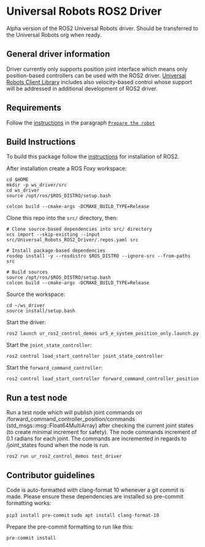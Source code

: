 # Universal Robots ROS2 Driver

Alpha version of the ROS2 Universal Robots driver. Should be transferred to the Universal Robots org when ready.

## General driver information
Driver currently only supports position joint interface which means only position-based controllers can be used with
the ROS2 driver. [Universal Robots Client Library](https://github.com/UniversalRobots/Universal_Robots_Client_Library) includes also
velocity-based control whose support will be addressed in additional development of ROS2 driver.

## Requirements

Follow the [instructions](https://github.com/UniversalRobots/Universal_Robots_ROS_Driver#setting-up-a-ur-robot-for-ur_robot_driver) in the paragraph
[`Prepare the robot` ](https://github.com/UniversalRobots/Universal_Robots_ROS_Driver#prepare-the-robot)

## Build Instructions

To build this package follow the [instructions](https://index.ros.org/doc/ros2/Tutorials/Workspace/Creating-A-Workspace/) for installation of ROS2.

After installation create a ROS Foxy workspace:
```
cd $HOME
mkdir -p ws_driver/src
cd ws_driver
source /opt/ros/$ROS_DISTRO/setup.bash

colcon build --cmake-args -DCMAKE_BUILD_TYPE=Release

```

Clone this repo into the `src/` directory, then:

```
# Clone source-based dependencies into src/ directory
vcs import --skip-existing --input src/Universal_Robots_ROS2_Driver/.repos.yaml src

# Install package-based dependencies
rosdep install -y --rosdistro $ROS_DISTRO --ignore-src --from-paths src

# Build sources
source /opt/ros/$ROS_DISTRO/setup.bash
colcon build --cmake-args -DCMAKE_BUILD_TYPE=Release
```
Source the workspace:

```
cd ~/ws_driver
source install/setup.bash
```

Start the driver:

```
ros2 launch ur_ros2_control_demos ur5_e_system_position_only.launch.py
```

Start the `joint_state_controller`:

```
ros2 control load_start_controller joint_state_controller
```

Start the `forward_command_controller`:

```
ros2 control load_start_controller forward_command_controller_position
```

## Run a test node
Run a test node which will publish joint commands on /forward_command_controller_position/commands (std_msgs::msg::Float64MultiArray)
after checking the current joint states (to create minimal increment for safety). The node commands increment of 0.1 radians for each
joint. The commands are incremented in regards to /joint_states found when the node is run.

```
ros2 run ur_ros2_control_demos test_driver
```

## Contributor guidelines
Code is auto-formatted with clang-format 10 whenever a git commit is made. Please ensure these dependencies are installed so pre-commit formatting works:

`pip3 install pre-commit`
`sudo apt install clang-format-10`

Prepare the pre-commit formatting to run like this:

`pre-commit install`
